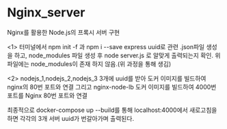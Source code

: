 # Nginx_server
Nginx를 활용한 Node.js의 프록시 서버 구현

<1>
터미널에서 npm init -f 과 npm i --save express uuid로 관련 .json파일 생성을 하고, node_modules 파일 생성 후 node server.js 로 알맞게 출력되는지 확인.
위 파일에는 node_modules이 존재 하지 않음.(위 과정을 통해 생김)

<2>
nodejs_1,nodejs_2,nodejs_3 3개에 uuid를 받아 도커 이미지를 빌드하여 nginx의 80번 포트와 연결 그리고 
nginx-node-lb 도커 이미지를 빌드하여 4000번 포트를 Nginx 80번 포트와 연결

최종적으로 docker-compose up --build를 통해 localhost:4000에서 새로고침을 하면 각각의 3개 서버 uuid가 번갈아가며 출력된다.


